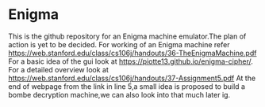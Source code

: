 # Enigma
This is the github repository for an Enigma machine emulator.The plan of action is yet to be decided.
For working of an Enigma machine refer https://web.stanford.edu/class/cs106j/handouts/36-TheEnigmaMachine.pdf
For a basic idea of the gui look at https://piotte13.github.io/enigma-cipher/.
For a detailed overview look at https://web.stanford.edu/class/cs106j/handouts/37-Assignment5.pdf
At the end of webpage from the link in line 5,a small idea is proposed to build a bombe decryption machine,we can also look into that much later ig.

